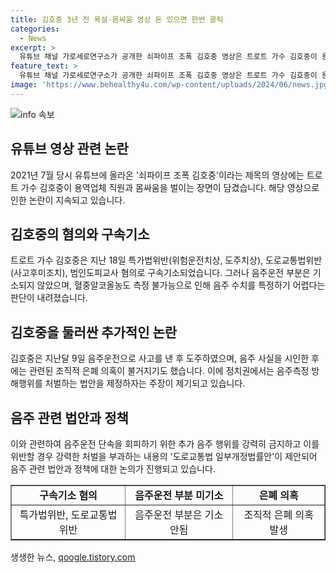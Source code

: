 ```yaml
---
title: 김호중 3년 전 욕설·몸싸움 영상 돈 있으면 한번 클릭
categories:
  - News
excerpt: >
  유튜브 채널 가로세로연구소가 공개한 쇠파이프 조폭 김호중 영상은 트로트 가수 김호중이 용역업체 직원과 몸싸움을 벌인 모습을 담고 있다. 영상 속 김호중은 욕설과 도발을 퍼붓고 파이프로 추정되는 물건까지 들었다가 내려놓는 장면이 담겼다. 이 사건은 건물주와의 갈등에서 발생했으며, 김호중은 음주 뺑소니 혐의로 구속기소된 상황이다. 김호중의 음주운전 사고와 관련한 의혹도 제기되고 있으며, 이로 인해 정치권에서는 음주측정 방해행위를 규제하는 법안을 추진하는 분위기다.
feature_text: >
  유튜브 채널 가로세로연구소가 공개한 쇠파이프 조폭 김호중 영상은 트로트 가수 김호중이 용역업체 직원과 몸싸움을 벌인 모습을 담고 있다. 영상 속 김호중은 욕설과 도발을 퍼붓고 파이프로 추정되는 물건까지 들었다가 내려놓는 장면이 담겼다. 이 사건은 건물주와의 갈등에서 발생했으며, 김호중은 음주 뺑소니 혐의로 구속기소된 상황이다. 김호중의 음주운전 사고와 관련한 의혹도 제기되고 있으며, 이로 인해 정치권에서는 음주측정 방해행위를 규제하는 법안을 추진하는 분위기다.
image: 'https://www.behealthy4u.com/wp-content/uploads/2024/06/news.jpg'
---
```


<p><img src="https://www.behealthy4u.com/wp-content/uploads/2024/06/news.jpg" alt="info 속보" /></p>

<h2 data-ke-size="size26">유튜브 영상 관련 논란</h2>

<p data-ke-size="size16">2021년 7월 당시 유튜브에 올라온 '쇠파이프 조폭 김호중'이라는 제목의 영상에는 트로트 가수 김호중이 용역업체 직원과 몸싸움을 벌이는 장면이 담겼습니다. 해당 영상으로 인한 논란이 지속되고 있습니다.</p>

<h2 data-ke-size="size26">김호중의 혐의와 구속기소</h2>

<p data-ke-size="size16">트로트 가수 김호중은 지난 18일 특가법위반(위험운전치상, 도주치상), 도로교통법위반(사고후미조치), 범인도피교사 혐의로 구속기소되었습니다. 그러나 음주운전 부분은 기소되지 않았으며, 혈중알코올농도 측정 불가능으로 인해 음주 수치를 특정하기 어렵다는 판단이 내려졌습니다.</p>

<h2 data-ke-size="size26">김호중을 둘러싼 추가적인 논란</h2>

<p data-ke-size="size16">김호중은 지난달 9일 음주운전으로 사고를 낸 후 도주하였으며, 음주 사실을 시인한 후에는 관련된 조직적 은폐 의혹이 불거지기도 했습니다. 이에 정치권에서는 음주측정 방해행위를 처벌하는 법안을 제정하자는 주장이 제기되고 있습니다.</p>

<h2 data-ke-size="size26">음주 관련 법안과 정책</h2>

<p data-ke-size="size16">이와 관련하여 음주운전 단속을 회피하기 위한 추가 음주 행위를 강력히 금지하고 이를 위반할 경우 강력한 처벌을 부과하는 내용의 '도로교통법 일부개정법률안'이 제안되어 음주 관련 법안과 정책에 대한 논의가 진행되고 있습니다.</p>

<table style="width: 100%;" border="1">
<tbody>
<tr>
<td style="text-align: center; height: 17px;"><b>구속기소 혐의</b></td>
<td style="text-align: center; height: 17px;"><b>음주운전 부분 미기소</b></td>
<td style="text-align: center; height: 17px;"><b>은폐 의혹</b></td>
</tr>
<tr>
<td style="text-align: center; height: 17px;">특가법위반, 도로교통법위반</td>
<td style="text-align: center; height: 17px;">음주운전 부분은 기소 안됨</td>
<td style="text-align: center; height: 17px;">조직적 은폐 의혹 발생</td>
</tr>
</tbody>
</table>
생생한 뉴스, <a href="https://qoogle.tistory.com" rel="dofollow">qoogle.tistory.com</a>


